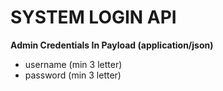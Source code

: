# SYSTEM LOGIN API

**Admin Credentials In Payload (application/json)**

* username (min 3 letter)
* password (min 3 letter)